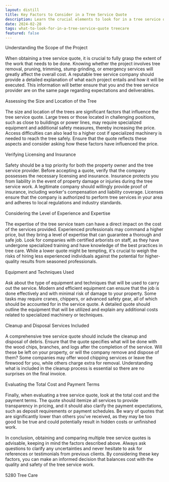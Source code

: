 ```yaml
---
layout: distill
title: Key Factors to Consider in a Tree Service Quote
description: Learn the crucial elements to look for in a tree service quote to ensure quality work at a fair price.
date: 2024-02-28
tags: what-to-look-for-in-a-tree-service-quote treecare
featured: false
---
```


Understanding the Scope of the Project<br /><br />When obtaining a tree service quote, it is crucial to fully grasp the extent of the work that needs to be done. Knowing whether the project involves tree removal, pruning, trimming, stump grinding, or emergency services will greatly affect the overall cost. A reputable tree service company should provide a detailed explanation of what each project entails and how it will be executed. This information will better ensure that you and the tree service provider are on the same page regarding expectations and deliverables.<br /><br />Assessing the Size and Location of the Tree<br /><br />The size and location of the trees are significant factors that influence the tree service quote. Large trees or those located in challenging positions, such as close to buildings or power lines, may require specialized equipment and additional safety measures, thereby increasing the price. Access difficulties can also lead to a higher cost if specialized machinery is needed to reach the tree safely. Ensure that the quote reflects these aspects and consider asking how these factors have influenced the price.<br /><br />Verifying Licensing and Insurance<br /><br />Safety should be a top priority for both the property owner and the tree service provider. Before accepting a quote, verify that the company possesses the necessary licensing and insurance. Insurance protects you from liability in the event of property damage or injuries during the tree service work. A legitimate company should willingly provide proof of insurance, including worker's compensation and liability coverage. Licenses ensure that the company is authorized to perform tree services in your area and adheres to local regulations and industry standards.<br /><br />Considering the Level of Experience and Expertise<br /><br />The expertise of the tree service team can have a direct impact on the cost of the services provided. Experienced professionals may command a higher price, but they bring a level of expertise that can guarantee a thorough and safe job. Look for companies with certified arborists on staff, as they have undergone specialized training and have knowledge of the best practices in tree care. While a lower quote might be tempting, it's crucial to weigh the risks of hiring less experienced individuals against the potential for higher-quality results from seasoned professionals.<br /><br />Equipment and Techniques Used<br /><br />Ask about the type of equipment and techniques that will be used to carry out the service. Modern and efficient equipment can ensure that the job is done effectively and with minimal risk of damage to your property. Some tasks may require cranes, chippers, or advanced safety gear, all of which should be accounted for in the service quote. A detailed quote should outline the equipment that will be utilized and explain any additional costs related to specialized machinery or techniques.<br /><br />Cleanup and Disposal Services Included<br /><br />A comprehensive tree service quote should include the cleanup and disposal of debris. Ensure that the quote specifies what will be done with the wood chips, branches, and logs after the completion of the service. Will these be left on your property, or will the company remove and dispose of them? Some companies may offer wood chipping services or leave the firewood for you, while others charge extra for removal. Understanding what is included in the cleanup process is essential so there are no surprises on the final invoice.<br /><br />Evaluating the Total Cost and Payment Terms<br /><br />Finally, when evaluating a tree service quote, look at the total cost and the payment terms. The quote should itemize all services to provide transparency in pricing, and it should also clarify the payment expectations, such as deposit requirements or payment schedules. Be wary of quotes that are significantly lower than others you've received, as they may be too good to be true and could potentially result in hidden costs or unfinished work.<br /><br />In conclusion, obtaining and comparing multiple tree service quotes is advisable, keeping in mind the factors described above. Always ask questions to clarify any uncertainties and never hesitate to ask for references or testimonials from previous clients. By considering these key factors, you can make an informed decision that balances cost with the quality and safety of the tree service work.<br /><br />5280 Tree Care
